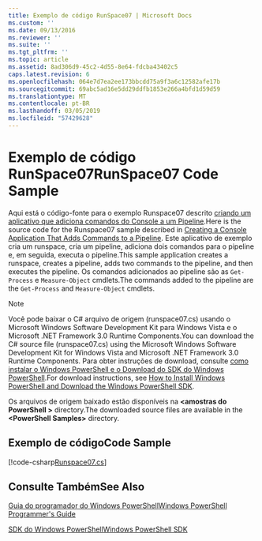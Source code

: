 ```yaml
---
title: Exemplo de código RunSpace07 | Microsoft Docs
ms.custom: ''
ms.date: 09/13/2016
ms.reviewer: ''
ms.suite: ''
ms.tgt_pltfrm: ''
ms.topic: article
ms.assetid: 8ad306d9-45c2-4d55-8e64-fdcba43402c5
caps.latest.revision: 6
ms.openlocfilehash: 064e7d7ea2ee173bbcdd75a9f3a6c12582afe17b
ms.sourcegitcommit: 69abc5ad16e5dd29ddfb1853e266a4bfd1d59d59
ms.translationtype: MT
ms.contentlocale: pt-BR
ms.lasthandoff: 03/05/2019
ms.locfileid: "57429628"
---
```

# <a name="runspace07-code-sample"></a><span data-ttu-id="4ef04-102">Exemplo de código RunSpace07</span><span class="sxs-lookup"><span data-stu-id="4ef04-102">RunSpace07 Code Sample</span></span>

<span data-ttu-id="4ef04-103">Aqui está o código-fonte para o exemplo Runspace07 descrito [criando um aplicativo que adiciona comandos do Console a um Pipeline](http://msdn.microsoft.com/en-us/01eb7808-e97b-4905-80be-9e2fa38c262e).</span><span class="sxs-lookup"><span data-stu-id="4ef04-103">Here is the source code for the Runspace07 sample described in [Creating a Console Application That Adds Commands to a Pipeline](http://msdn.microsoft.com/en-us/01eb7808-e97b-4905-80be-9e2fa38c262e).</span></span> <span data-ttu-id="4ef04-104">Este aplicativo de exemplo cria um runspace, cria um pipeline, adiciona dois comandos para o pipeline e, em seguida, executa o pipeline.</span><span class="sxs-lookup"><span data-stu-id="4ef04-104">This sample application creates a runspace, creates a pipeline, adds two commands to the pipeline, and then executes the pipeline.</span></span> <span data-ttu-id="4ef04-105">Os comandos adicionados ao pipeline são as `Get-Process` e `Measure-Object` cmdlets.</span><span class="sxs-lookup"><span data-stu-id="4ef04-105">The commands added to the pipeline are the `Get-Process` and `Measure-Object` cmdlets.</span></span>

> [!NOTE]
> <span data-ttu-id="4ef04-106">Você pode baixar o C# arquivo de origem (runspace07.cs) usando o Microsoft Windows Software Development Kit para Windows Vista e o Microsoft .NET Framework 3.0 Runtime Components.</span><span class="sxs-lookup"><span data-stu-id="4ef04-106">You can download the C# source file (runspace07.cs) using the Microsoft Windows Software Development Kit for Windows Vista and Microsoft .NET Framework 3.0 Runtime Components.</span></span> <span data-ttu-id="4ef04-107">Para obter instruções de download, consulte [como instalar o Windows PowerShell e o Download do SDK do Windows PowerShell](/powershell/developer/installing-the-windows-powershell-sdk).</span><span class="sxs-lookup"><span data-stu-id="4ef04-107">For download instructions, see [How to Install Windows PowerShell and Download the Windows PowerShell SDK](/powershell/developer/installing-the-windows-powershell-sdk).</span></span>
>
> <span data-ttu-id="4ef04-108">Os arquivos de origem baixado estão disponíveis na  **\<amostras do PowerShell >** directory.</span><span class="sxs-lookup"><span data-stu-id="4ef04-108">The downloaded source files are available in the **\<PowerShell Samples>** directory.</span></span>

## <a name="code-sample"></a><span data-ttu-id="4ef04-109">Exemplo de código</span><span class="sxs-lookup"><span data-stu-id="4ef04-109">Code Sample</span></span>

[!code-csharp[Runspace07.cs](../../powershell-sdk-samples/SDK-2.0/csharp/Runspace07/Runspace07.cs#L11-L108 "Runspace07.cs")]

## <a name="see-also"></a><span data-ttu-id="4ef04-110">Consulte Também</span><span class="sxs-lookup"><span data-stu-id="4ef04-110">See Also</span></span>

[<span data-ttu-id="4ef04-111">Guia do programador do Windows PowerShell</span><span class="sxs-lookup"><span data-stu-id="4ef04-111">Windows PowerShell Programmer's Guide</span></span>](./windows-powershell-programmer-s-guide.md)

[<span data-ttu-id="4ef04-112">SDK do Windows PowerShell</span><span class="sxs-lookup"><span data-stu-id="4ef04-112">Windows PowerShell SDK</span></span>](../windows-powershell-reference.md)